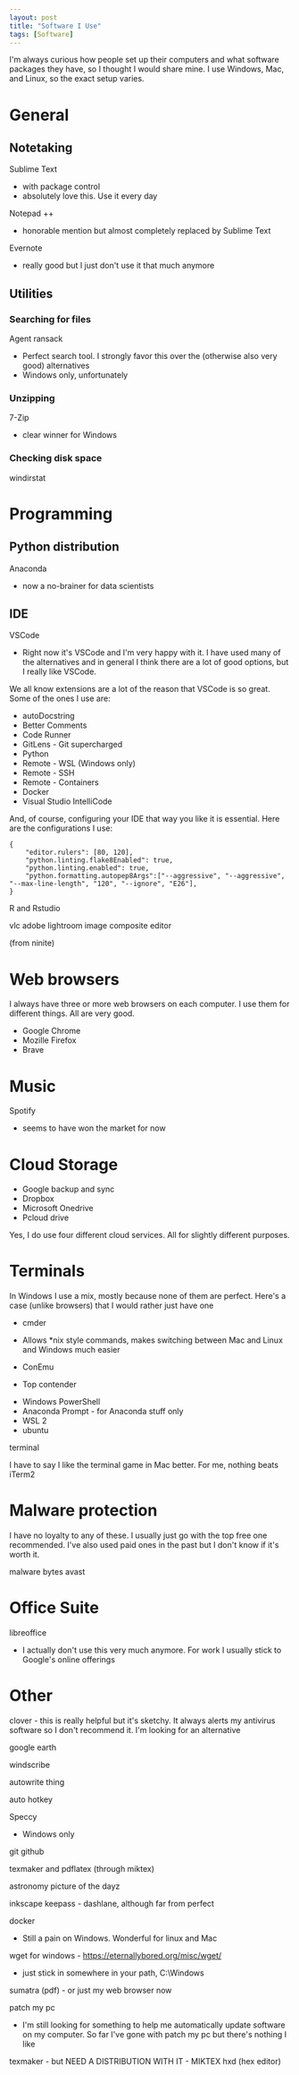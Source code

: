 ```yaml
---
layout: post
title: "Software I Use"
tags: [Software]
---
```


I'm always curious how people set up their computers and what software packages they have, so I thought I would share mine. I use Windows, Mac, and Linux, so the exact setup varies.


# General

## Notetaking
Sublime Text
- with package control
- absolutely love this. Use it every day

Notepad ++
- honorable mention but almost completely replaced by Sublime Text

Evernote
- really good but I just don't use it that much anymore

## Utilities

### Searching for files
Agent ransack
- Perfect search tool. I strongly favor this over the (otherwise also very good) alternatives
- Windows only, unfortunately

### Unzipping
7-Zip
- clear winner for Windows

### Checking disk space
windirstat

# Programming

## Python distribution

Anaconda
- now a no-brainer for data scientists

## IDE
VSCode 
- Right now it's VSCode and I'm very happy with it. I have used many of the alternatives and in general I think there are a lot of good options, but I really like VSCode.

We all know extensions are a lot of the reason that VSCode is so great. Some of the ones I use are:
* autoDocstring
* Better Comments
* Code Runner
* GitLens - Git supercharged
* Python
* Remote - WSL (Windows only)
* Remote - SSH
* Remote - Containers
* Docker
* Visual Studio IntelliCode



And, of course, configuring your IDE that way you like it is essential. Here are the configurations I use:
```
{
    "editor.rulers": [80, 120],
    "python.linting.flake8Enabled": true,
    "python.linting.enabled": true,
    "python.formatting.autopep8Args":["--aggressive", "--aggressive", "--max-line-length", "120", "--ignore", "E26"],
}
```

R and Rstudio


vlc
adobe lightroom
image composite editor

(from ninite)

# Web browsers
I always have three or more web browsers on each computer. I use them for different things. All are very good.
* Google Chrome
* Mozille Firefox
* Brave



# Music
Spotify
- seems to have won the market for now

# Cloud Storage

* Google backup and sync
* Dropbox
* Microsoft Onedrive
* Pcloud drive

Yes, I do use four different cloud services. All for slightly different purposes.

# Terminals

In Windows I use a mix, mostly because none of them are perfect. Here's a case (unlike browsers) that I would rather just have one

* cmder
- Allows *nix style commands, makes switching between Mac and Linux and Windows much easier
* ConEmu
- Top contender
* Windows PowerShell
* Anaconda Prompt - for Anaconda stuff only
* WSL 2
* ubuntu

terminal

I have to say I like the terminal game in Mac better. For me, nothing beats iTerm2


# Malware protection

I have no loyalty to any of these. I usually just go with the top free one recommended. I've also used paid ones in the past but I don't know if it's worth it.

malware bytes
avast

# Office Suite
libreoffice
- I actually don't use this very much anymore. For work I usually stick to Google's online offerings

# Other

clover - this is really helpful but it's sketchy. It always alerts my antivirus software so I don't recommend it. I'm looking for an alternative


google earth

windscribe

autowrite thing

auto hotkey

Speccy
- Windows only

git
github

texmaker and pdflatex (through miktex)

astronomy picture of the dayz


inkscape
keepass - dashlane, although far from perfect


docker
- Still a pain on Windows. Wonderful for linux and Mac

wget for windows - 
https://eternallybored.org/misc/wget/
- just stick in somewhere in your path, C:\Windows


sumatra (pdf) - or just my web browser now

patch my pc
- I'm still looking for something to help me automatically update software on my computer. So far I've gone with patch my pc but there's nothing I like

texmaker - but NEED A DISTRIBUTION WITH IT - MIKTEX
hxd (hex editor)

